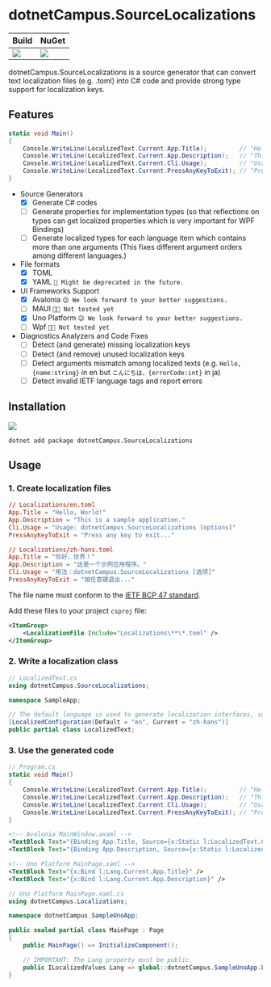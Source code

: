 # dotnetCampus.SourceLocalizations

| Build | NuGet |
|--|--|
|![](https://github.com/dotnet-campus/dotnetCampus.SourceLocalizations/workflows/.NET%20Core/badge.svg)|[![](https://img.shields.io/nuget/v/dotnetCampus.SourceLocalizations.svg)](https://www.nuget.org/packages/dotnetCampus.SourceLocalizations)|

dotnetCampus.SourceLocalizations is a source generator that can convert text localization files (e.g. .toml) into C# code and provide strong type support for localization keys.

## Features

```csharp
static void Main()
{
    Console.WriteLine(LocalizedText.Current.App.Title);         // "Hello, World!"
    Console.WriteLine(LocalizedText.Current.App.Description);   // "This is a sample application."
    Console.WriteLine(LocalizedText.Current.Cli.Usage);         // "Usage: dotnetCampus.SourceLocalizations [options]"
    Console.WriteLine(LocalizedText.Current.PressAnyKeyToExit); // "Press any key to exit..."
}
```

- Source Generators
    - [x] Generate C# codes
    - [ ] Generate properties for implementation types (so that reflections on types can get localized properties which is very important for WPF Bindings)
    - [ ] Generate localized types for each language item which contains more than one arguments (This fixes different argument orders among different languages.)
- File formats
    - [x] TOML
    - [x] YAML `🤡 Might be deprecated in the future.`
- UI Frameworks Support
    - [x] Avalonia      `😉 We look forward to your better suggestions.`
    - [ ] MAUI          `😶‍🌫️ Not tested yet`
    - [x] Uno Platform  `😉 We look forward to your better suggestions.`
    - [ ] Wpf           `😶‍🌫️ Not tested yet`
- Diagnostics Analyzers and Code Fixes
    - [ ] Detect (and generate) missing localization keys
    - [ ] Detect (and remove) unused localization keys
    - [ ] Detect arguments mismatch among localized texts (e.g. `Hello, {name:string}` in en but `こんにちは、{errorCode:int}` in ja)
    - [ ] Detect invalid IETF language tags and report errors

## Installation

[![](https://img.shields.io/nuget/v/dotnetCampus.SourceLocalizations.svg)](https://www.nuget.org/packages/dotnetCampus.SourceLocalizations)

```shell
dotnet add package dotnetCampus.SourceLocalizations
```

## Usage

### 1. Create localization files

```toml
// Localizations/en.toml
App.Title = "Hello, World!"
App.Description = "This is a sample application."
Cli.Usage = "Usage: dotnetCampus.SourceLocalizations [options]"
PressAnyKeyToExit = "Press any key to exit..."
```

```toml
// Localizations/zh-hans.toml
App.Title = "你好，世界！"
App.Description = "这是一个示例应用程序。"
Cli.Usage = "用法：dotnetCampus.SourceLocalizations [选项]"
PressAnyKeyToExit = "按任意键退出..."
```

The file name must conform to the [IETF BCP 47 standard](https://en.wikipedia.org/wiki/IETF_language_tag).

Add these files to your project `csproj` file:

```xml
<ItemGroup>
    <LocalizationFile Include="Localizations\**\*.toml" />
</ItemGroup>
```

### 2. Write a localization class

```csharp
// LocalizedText.cs
using dotnetCampus.SourceLocalizations;

namespace SampleApp;

// The default language is used to generate localization interfaces, so it must be the most complete one.
[LocalizedConfiguration(Default = "en", Current = "zh-hans")]
public partial class LocalizedText;
```

### 3. Use the generated code

```csharp
// Program.cs
static void Main()
{
    Console.WriteLine(LocalizedText.Current.App.Title);         // "Hello, World!"
    Console.WriteLine(LocalizedText.Current.App.Description);   // "This is a sample application."
    Console.WriteLine(LocalizedText.Current.Cli.Usage);         // "Usage: dotnetCampus.SourceLocalizations [options]"
    Console.WriteLine(LocalizedText.Current.PressAnyKeyToExit); // "Press any key to exit..."
}
```

```xml
<!-- Avalonia MainWindow.axaml -->
<TextBlock Text="{Binding App.Title, Source={x:Static l:LocalizedText.Current}}" />
<TextBlock Text="{Binding App.Description, Source={x:Static l:LocalizedText.Current}}" />
```

```xml
<!-- Uno Platform MainPage.xaml -->
<TextBlock Text="{x:Bind l:Lang.Current.App.Title}" />
<TextBlock Text="{x:Bind l:Lang.Current.App.Description}" />
```

```csharp
// Uno Platform MainPage.xaml.cs
using dotnetCampus.Localizations;

namespace dotnetCampus.SampleUnoApp;

public sealed partial class MainPage : Page
{
    public MainPage() => InitializeComponent();

    // IMPORTANT: The Lang property must be public.
    public ILocalizedValues Lang => global::dotnetCampus.SampleUnoApp.Localizations.LocalizedText.Current;
}
```
